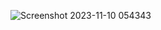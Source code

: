 ![Screenshot 2023-11-10 054343](https://github.com/Leslie747401/WeatherClock/assets/149144604/9f7e1d7d-475b-4bbf-b35d-a0a5367d1060)
